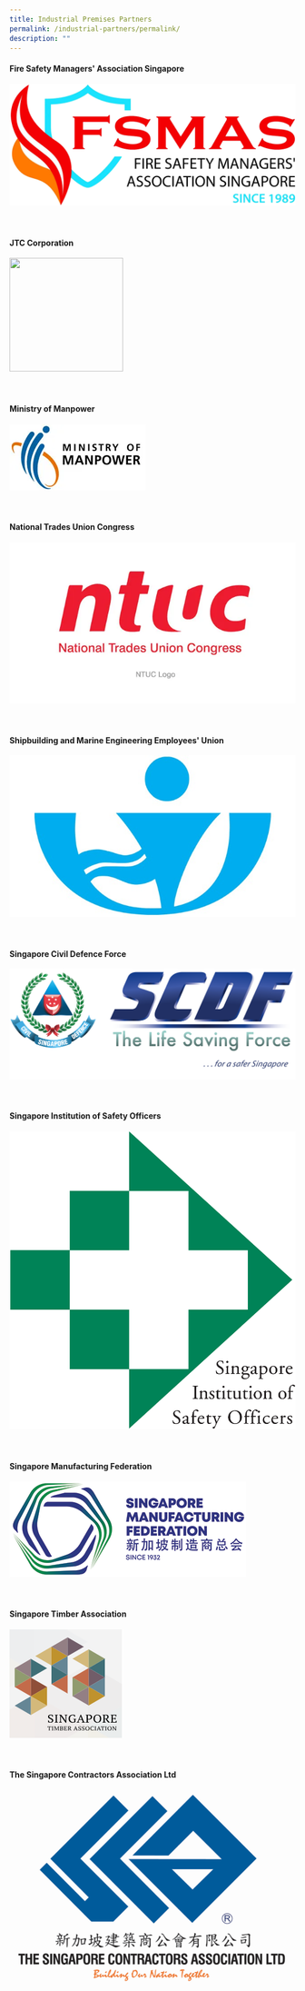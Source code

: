 ```yaml
---
title: Industrial Premises Partners
permalink: /industrial-partners/permalink/
description: ""
---
```

#### Fire Safety Managers' Association Singapore

![](/images/fsmas%20logo.png)<br>
<br>
<br>

#### JTC Corporation


<img height="200" width="200" src="/images/jtc%20.png">
<br>
<br>
<br>

#### Ministry of Manpower

![](/images/ministry%20of%20manpower.png)<br>
<br>
<br>

#### National Trades Union Congress

![](/images/ntuc%20logo.png)<br>
<br>
<br>

#### Shipbuilding and Marine Engineering Employees' Union

![](/images/shipbuilding%20union.png)<br>
<br>
<br>

#### Singapore Civil Defence Force

![](/images/ot%20alpha.jpg)<br>
<br>
<br>

#### Singapore Institution of Safety Officers

![](/images/singapore%20institution.gif)<br>
<br>
<br>

#### Singapore Manufacturing Federation

![](/images/smf%20logo.png)<br>
<br>
<br>

#### Singapore Timber Association

![](/images/singapore%20timber%20logo.png)<br>
<br>
<br>

#### The Singapore Contractors Association Ltd

![](/images/singapore%20contractors%20association.png)